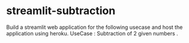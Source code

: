 # streamlit-subtraction
Build a streamlit web application for the following usecase and host the application using heroku. UseCase : Subtraction of 2 given numbers .
